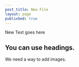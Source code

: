 ```yaml
---
post_title: New File
layout: page
published: true
---
```


New Text goes here

## You can use headings.

We need a way to add images.
